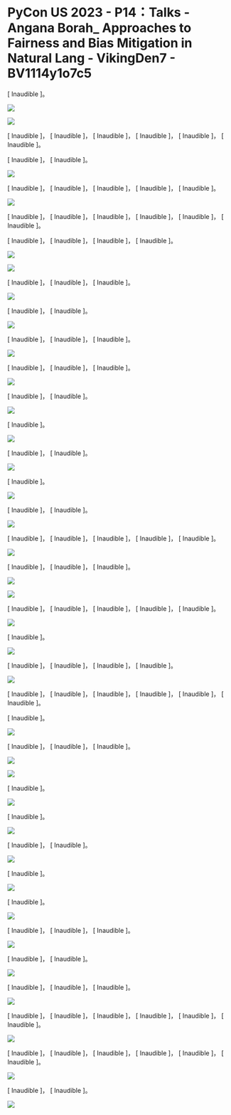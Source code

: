 # PyCon US 2023 - P14：Talks - Angana Borah_ Approaches to Fairness and Bias Mitigation in Natural Lang - VikingDen7 - BV1114y1o7c5

 [ Inaudible ]。

![](img/173953fea55a5f27b146c1cd751b9400_1.png)

![](img/173953fea55a5f27b146c1cd751b9400_2.png)

 [ Inaudible ]， [ Inaudible ]， [ Inaudible ]， [ Inaudible ]， [ Inaudible ]， [ Inaudible ]。

 [ Inaudible ]， [ Inaudible ]。

![](img/173953fea55a5f27b146c1cd751b9400_4.png)

 [ Inaudible ]， [ Inaudible ]， [ Inaudible ]， [ Inaudible ]， [ Inaudible ]。



![](img/173953fea55a5f27b146c1cd751b9400_6.png)

 [ Inaudible ]， [ Inaudible ]， [ Inaudible ]， [ Inaudible ]， [ Inaudible ]， [ Inaudible ]。

 [ Inaudible ]， [ Inaudible ]， [ Inaudible ]， [ Inaudible ]。



![](img/173953fea55a5f27b146c1cd751b9400_8.png)

![](img/173953fea55a5f27b146c1cd751b9400_9.png)

 [ Inaudible ]， [ Inaudible ]， [ Inaudible ]。

![](img/173953fea55a5f27b146c1cd751b9400_11.png)

 [ Inaudible ]， [ Inaudible ]。

![](img/173953fea55a5f27b146c1cd751b9400_13.png)

 [ Inaudible ]， [ Inaudible ]， [ Inaudible ]。

![](img/173953fea55a5f27b146c1cd751b9400_15.png)

 [ Inaudible ]， [ Inaudible ]， [ Inaudible ]。

![](img/173953fea55a5f27b146c1cd751b9400_17.png)

 [ Inaudible ]， [ Inaudible ]。

![](img/173953fea55a5f27b146c1cd751b9400_19.png)

 [ Inaudible ]。

![](img/173953fea55a5f27b146c1cd751b9400_21.png)

 [ Inaudible ]， [ Inaudible ]。

![](img/173953fea55a5f27b146c1cd751b9400_23.png)

 [ Inaudible ]。

![](img/173953fea55a5f27b146c1cd751b9400_25.png)

 [ Inaudible ]， [ Inaudible ]。

![](img/173953fea55a5f27b146c1cd751b9400_27.png)

 [ Inaudible ]， [ Inaudible ]， [ Inaudible ]， [ Inaudible ]， [ Inaudible ]。



![](img/173953fea55a5f27b146c1cd751b9400_29.png)

 [ Inaudible ]， [ Inaudible ]， [ Inaudible ]。

![](img/173953fea55a5f27b146c1cd751b9400_31.png)

![](img/173953fea55a5f27b146c1cd751b9400_32.png)

 [ Inaudible ]， [ Inaudible ]， [ Inaudible ]， [ Inaudible ]， [ Inaudible ]。



![](img/173953fea55a5f27b146c1cd751b9400_34.png)

 [ Inaudible ]。

![](img/173953fea55a5f27b146c1cd751b9400_36.png)

 [ Inaudible ]， [ Inaudible ]， [ Inaudible ]， [ Inaudible ]。



![](img/173953fea55a5f27b146c1cd751b9400_38.png)

 [ Inaudible ]， [ Inaudible ]， [ Inaudible ]， [ Inaudible ]， [ Inaudible ]， [ Inaudible ]。

 [ Inaudible ]。

![](img/173953fea55a5f27b146c1cd751b9400_40.png)

 [ Inaudible ]， [ Inaudible ]， [ Inaudible ]。

![](img/173953fea55a5f27b146c1cd751b9400_42.png)

![](img/173953fea55a5f27b146c1cd751b9400_43.png)

 [ Inaudible ]。

![](img/173953fea55a5f27b146c1cd751b9400_45.png)

 [ Inaudible ]。

![](img/173953fea55a5f27b146c1cd751b9400_47.png)

 [ Inaudible ]， [ Inaudible ]。

![](img/173953fea55a5f27b146c1cd751b9400_49.png)

 [ Inaudible ]。

![](img/173953fea55a5f27b146c1cd751b9400_51.png)

 [ Inaudible ]。

![](img/173953fea55a5f27b146c1cd751b9400_53.png)

 [ Inaudible ]， [ Inaudible ]， [ Inaudible ]。

![](img/173953fea55a5f27b146c1cd751b9400_55.png)

 [ Inaudible ]， [ Inaudible ]。

![](img/173953fea55a5f27b146c1cd751b9400_57.png)

 [ Inaudible ]， [ Inaudible ]， [ Inaudible ]。

![](img/173953fea55a5f27b146c1cd751b9400_59.png)

 [ Inaudible ]， [ Inaudible ]， [ Inaudible ]， [ Inaudible ]， [ Inaudible ]， [ Inaudible ]。



![](img/173953fea55a5f27b146c1cd751b9400_61.png)

 [ Inaudible ]， [ Inaudible ]， [ Inaudible ]， [ Inaudible ]， [ Inaudible ]， [ Inaudible ]。



![](img/173953fea55a5f27b146c1cd751b9400_63.png)

 [ Inaudible ]， [ Inaudible ]。

![](img/173953fea55a5f27b146c1cd751b9400_65.png)